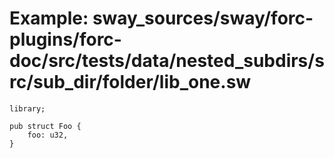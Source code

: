 # Example: sway_sources/sway/forc-plugins/forc-doc/src/tests/data/nested_subdirs/src/sub_dir/folder/lib_one.sw

```sway
library;

pub struct Foo {
    foo: u32,
}

```
